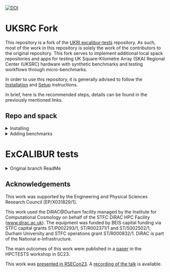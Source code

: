 [![DOI](https://zenodo.org/badge/381099159.svg)](https://zenodo.org/doi/10.5281/zenodo.11144871)

# UKSRC Fork 

This repository is a fork of the [UKRI excalibur-tests](https://github.com/ukri-excalibur/excalibur-tests) repository. 
As such, most of the work in this repository is solely the work of the contributors to the original repository. This 
fork serves to implement additional local spack repositories and apps for testing UK Square-Kilometre Array (SKA) 
Regional Center (UKSRC) hardware with synthetic benchmarks and testing workflows through micro-benchmarks.

In order to use this repository, it is generally advised to follow the 
[Installation](https://ukri-excalibur.github.io/excalibur-tests/install) and 
[Setup](https://ukri-excalibur.github.io/excalibur-tests/setup/) instructions.

In brief, here is the recommended steps, details can be found in the previously mentioned links.

## Repo and spack
<details>
<summary>Installing</summary>

### For the Repository and ReFrame
* Clone Repository
* `cd ukserc-excalibur-tests`
* `pip install -e ./`
* `export RFM_CONFIG_FILES=</path/to/framework>/benchmarks/reframe_config.py`
  * This needs to go into the configuration file (e.g. ~/.bashrc).
  * This serves to tell ReFrame where the config file is.
* `export RFM_USE_LOGIN_SHELL="true"`
  * This needs to go into the configuration file (e.g. ~/.bashrc) .
  * This serves to let ReFrame know to use the configuration file used for the login node (e.g. ~/.bashrc).

### Spack
* `git clone -c feature.manyFiles=true --depth=2 https://github.com/spack/spack.git --branch v1.0.0`
* `source ./spack/share/spack/setup-env.sh`
  * This needs to go into the configuration file (e.g. ~/.bashrc) 
* `spack --version`
  * To verify the spack installation

### Spack Environment
ReFrame needs a spack environment it can reference to, so we create a new spack environment.
* `spack env create --without-view -d </chosen/path/to/spack/env/>`
* `spack env activate </chosen/path/to/spack/env/>`
  * This needs to go into the configuration file (e.g. ~/.bashrc).
* `spack config add 'config:install_tree:root:$env/opt/spack'`
* `export EXCALIBUR_SPACK_ENV=</chosen/path/to/spack/env/>`
  * This needs to go into the configuration file (e.g. ~/.bashrc).
  * This lets the ExCALIBUR tests software know which spack environment to use.
* `spack compiler find`
  * This searches for compilers on the current system so spack can use them.
* `spack external find`
  * This searches for already installed packages, and adds them to the environment.
  * In cases where modules are loaded, load them prior to using this command.
  * It may be useful to look at the [documentation for package settings](https://spack.readthedocs.io/en/latest/packages_yaml.html)
* `spack -e </chosen/path/to/spack/env/> repo add </path/to/framework>/benchmarks/spack/repo`
  * This links the environment to a local spack package repository that can be modified.
</details>

<details>
<summary>Adding benchmarks</summary>


In order to add a benchmark to this testing framework, two things need to be done. 

First, it is necessary to verify the existence of the benchmark in the [spack package repo](https://packages.spack.io/), 
or create the spack package following the 
[spack package creation tutorial](https://spack-tutorial.readthedocs.io/en/latest/tutorial_packaging.html). If the 
package needs to be created, it can be added to the `<repo>/benchmarks/spack/repo/packages` directory which is the local 
spack repo that the spack environment should be set up to have access to, or it can be uploaded to the spack package 
repository. If needed, an example package can be found in `<repo>/benchmarks/spack/repo/packages/example`. 
In either situation, installing a package can be done with `spack install --add <name-of-package>`. 

Second, the test needs to be added to benchmarks directory `<repo>/benchmarks/apps/<test_name>`. This can be done by 
following the [ReFrame Tutorial](https://reframe-hpc.readthedocs.io/en/stable/tutorial.html) for creating a test. As 
was the case for spack packages, an example of two tests can be found in `<repo>/examples/` where both sombrero and 
stream can serve as good starting points for adding a package.

For additional reference, the fft-bench package was created for this project following the above mentioned tutorials
and example files.
</details>

# ExCALIBUR tests
<details>
<summary>Original branch ReadMe</summary>
Performance benchmarks and regression tests for the ExCALIBUR project.

These benchmarks are based on a similar project by
[StackHPC](https://github.com/stackhpc/hpc-tests).

Feel free to add new benchmark applications or support new systems that are part of the
ExCALIBUR benchmarking collaboration.

_**Note**: at the moment the ExCALIBUR benchmarks are a work-in-progress._

## Documentation

- [Installation](https://ukri-excalibur.github.io/excalibur-tests/install/)
- [Configuration](https://ukri-excalibur.github.io/excalibur-tests/setup/)
- [Usage](https://ukri-excalibur.github.io/excalibur-tests/use/)
- [Post-processing](https://ukri-excalibur.github.io/excalibur-tests/post-processing/)
- [Contributing](https://ukri-excalibur.github.io/excalibur-tests/contributing/)
- [Supported benchmarks](https://ukri-excalibur.github.io/excalibur-tests/apps/)
- [Supported systems](https://ukri-excalibur.github.io/excalibur-tests/systems/)
- [ReFrame tutorial](https://ukri-excalibur.github.io/excalibur-tests/tutorial/reframe_tutorial/)
- [ARCHER2 tutorial](https://ukri-excalibur.github.io/excalibur-tests/tutorial/archer2_tutorial/)


</details>

## Acknowledgements

This work was supported by the Engineering and Physical Sciences
Research Council [EP/X031829/1].

This work used the DiRAC@Durham facility managed by the Institute for Computational 
Cosmology on behalf of the STFC DiRAC HPC Facility (www.dirac.ac.uk). The equipment 
was funded by BEIS capital funding via STFC capital grants ST/P002293/1, ST/R002371/1
and ST/S002502/1, Durham University and STFC operations grant ST/R000832/1. 
DiRAC is part of the National e-Infrastructure.

The main outcomes of this work were published in a [paper](https://dl.acm.org/doi/10.1145/3624062.3624133) in the HPCTESTS workshop in SC23.

This work was [presented in RSECon23](https://virtual.oxfordabstracts.com/#/event/4430/submission/74). A [recording of the talk](https://youtu.be/vpTD_tJqWOA?si=zl9sWvPEQYyPhJTV) is available.
